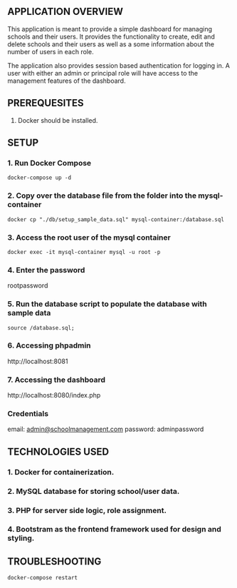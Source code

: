 ## APPLICATION OVERVIEW
This application is meant to provide a simple dashboard for managing schools and
their users. It provides the functionality to create, edit and delete schools and their
users as well as a some information about the number of users in each role.

The application also provides session based authentication for logging in. A user with
either an admin or principal role will have access to the management features of the
dashboard.

## PREREQUESITES
1. Docker should be installed.


## SETUP

### 1. Run Docker Compose
```docker-compose up -d```

### 2. Copy over the database file from the folder into the mysql-container
```docker cp "./db/setup_sample_data.sql" mysql-container:/database.sql```

### 3. Access the root user of the mysql container
```docker exec -it mysql-container mysql -u root -p```

### 4. Enter the password
rootpassword

### 5. Run the database script to populate the database with sample data
```source /database.sql;```

### 6. Accessing phpadmin
http://localhost:8081

### 7. Accessing the dashboard
http://localhost:8080/index.php

### Credentials
email: admin@schoolmanagement.com
password: adminpassword

## TECHNOLOGIES USED

### 1. Docker for containerization.
### 2. MySQL database for storing school/user data.
### 3. PHP for server side logic, role assignment.
### 4. Bootstram as the frontend framework used for design and styling.


## TROUBLESHOOTING
```docker-compose restart```



